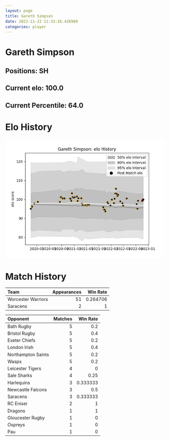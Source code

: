 ```yaml
---  
layout: page  
title: Gareth Simpson  
date: 2022-11-22 11:33:16.426989  
categories: player  
---
```

# Gareth Simpson

## Positions: SH

## Current elo: 100.0

## Current Percentile: 64.0

# Elo History


![elo history](history_GarethSimpson.png)
# Match History


| Team               |   Appearances |   Win Rate |
|:-------------------|--------------:|-----------:|
| Worcester Warriors |            51 |   0.264706 |
| Saracens           |             2 |   1        |

| Opponent           |   Matches |   Win Rate |
|:-------------------|----------:|-----------:|
| Bath Rugby         |         5 |   0.2      |
| Bristol Rugby      |         5 |   0.4      |
| Exeter Chiefs      |         5 |   0.2      |
| London Irish       |         5 |   0.4      |
| Northampton Saints |         5 |   0.2      |
| Wasps              |         5 |   0.2      |
| Leicester Tigers   |         4 |   0        |
| Sale Sharks        |         4 |   0.25     |
| Harlequins         |         3 |   0.333333 |
| Newcastle Falcons  |         3 |   0.5      |
| Saracens           |         3 |   0.333333 |
| RC Enisei          |         2 |   1        |
| Dragons            |         1 |   1        |
| Gloucester Rugby   |         1 |   0        |
| Ospreys            |         1 |   0        |
| Pau                |         1 |   0        |